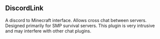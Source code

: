 ## DiscordLink
A discord to Minecraft interface. Allows cross chat between servers. Designed primarily for SMP survival servers. This plugin is very intrusive and may interfere with other chat plugins.